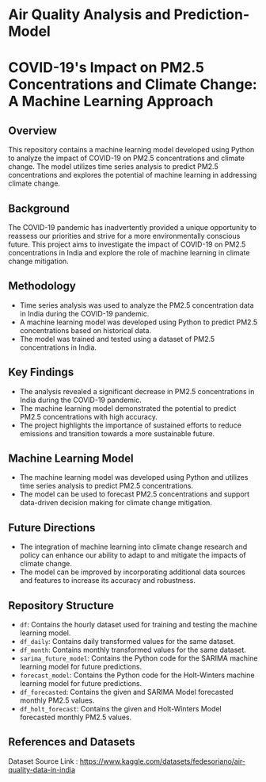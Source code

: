# Air Quality Analysis and Prediction-Model
# COVID-19's Impact on PM2.5 Concentrations and Climate Change: A Machine Learning Approach

## Overview

This repository contains a machine learning model developed using Python to analyze the impact of COVID-19 on PM2.5 concentrations and climate change. The model utilizes time series analysis to predict PM2.5 concentrations and explores the potential of machine learning in addressing climate change.

## Background

The COVID-19 pandemic has inadvertently provided a unique opportunity to reassess our priorities and strive for a more environmentally conscious future. This project aims to investigate the impact of COVID-19 on PM2.5 concentrations in India and explore the role of machine learning in climate change mitigation.

## Methodology

* Time series analysis was used to analyze the PM2.5 concentration data in India during the COVID-19 pandemic.
* A machine learning model was developed using Python to predict PM2.5 concentrations based on historical data.
* The model was trained and tested using a dataset of PM2.5 concentrations in India.

## Key Findings

* The analysis revealed a significant decrease in PM2.5 concentrations in India during the COVID-19 pandemic.
* The machine learning model demonstrated the potential to predict PM2.5 concentrations with high accuracy.
* The project highlights the importance of sustained efforts to reduce emissions and transition towards a more sustainable future.

## Machine Learning Model

* The machine learning model was developed using Python and utilizes time series analysis to predict PM2.5 concentrations.
* The model can be used to forecast PM2.5 concentrations and support data-driven decision making for climate change mitigation.

## Future Directions

* The integration of machine learning into climate change research and policy can enhance our ability to adapt to and mitigate the impacts of climate change.
* The model can be improved by incorporating additional data sources and features to increase its accuracy and robustness.

## Repository Structure

* `df`: Contains the hourly dataset used for training and testing the machine learning model.
* `df_daily`: Contains daily transformed values for the same dataset.
* `df_month`: Contains monthly transformed values for the same dataset.
* `sarima_future_model`: Contains the Python code for the SARIMA machine learning model for future predictions.
* `forecast_model`: Contains the Python code for the Holt-Winters machine learning model for future predictions.
* `df_forecasted`: Contains the given and SARIMA Model forecasted monthly PM2.5 values.
* `df_holt_forecast`: Contains the given and Holt-Winters Model forecasted monthly PM2.5 values.

## References and Datasets

Dataset Source Link : https://www.kaggle.com/datasets/fedesoriano/air-quality-data-in-india
